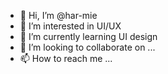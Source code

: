 - 👋 Hi, I’m @har-mie
- 👀 I’m interested in UI/UX
- 🌱 I’m currently learning UI design
- 💞️ I’m looking to collaborate on ...
- 📫 How to reach me ...

<!---
har-mie/har-mie is a ✨ special ✨ repository because its `README.md` (this file) appears on your GitHub profile.
You can click the Preview link to take a look at your changes.
--->
